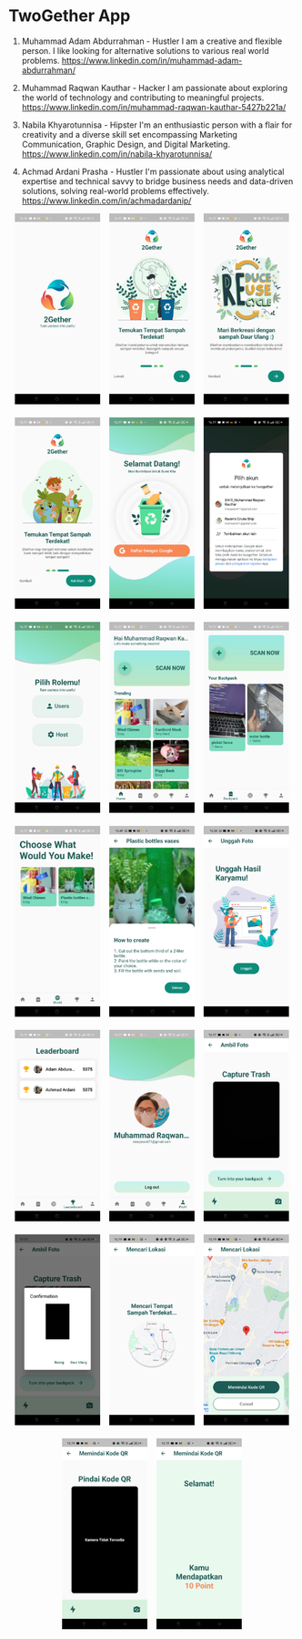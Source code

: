 # TwoGether App

1. Muhammad Adam Abdurrahman - Hustler
    I am a creative and flexible person. I like looking for alternative solutions to various real world problems.
    https://www.linkedin.com/in/muhammad-adam-abdurrahman/

2. Muhammad Raqwan Kauthar - Hacker
    I am passionate about exploring the world of technology and contributing to meaningful projects.
    https://www.linkedin.com/in/muhammad-raqwan-kauthar-5427b221a/

3. Nabila Khyarotunnisa - Hipster
    I'm an enthusiastic person with a flair for creativity and a diverse skill set encompassing Marketing Communication, Graphic Design, and Digital Marketing.
    https://www.linkedin.com/in/nabila-khyarotunnisa/

4. Achmad Ardani Prasha - Hustler
    I'm passionate about using analytical expertise and technical savvy to bridge business needs and data-driven solutions, solving real-world problems effectively.
    https://www.linkedin.com/in/achmadardanip/

<div style="display: flex; flex-wrap: wrap; justify-content: center; gap: 16px;">
  <img src="Screnshot_Aplikasi/Splash_Screen.jpg" alt="Splash Screen Page" width="150" style="margin-bottom: 7px;"/>
  <img src="Screnshot_Aplikasi/Intro_Screen_1.jpg" alt="Intro Screen 1 Page" width="150" style="margin-bottom: 7px;"/>
  <img src="Screnshot_Aplikasi/Intro_Screen_2.jpg" alt="Intro Screen 2 Page" width="150" style="margin-bottom: 7px;"/>
  <img src="Screnshot_Aplikasi/Intro_Screen_3.jpg" alt="Intro Screen 3 Page" width="150" style="margin-bottom: 7px;"/>
  <img src="Screnshot_Aplikasi/Login_Page.jpg" alt="Login Page" width="150" style="margin-bottom: 7px;"/>
  <img src="Screnshot_Aplikasi/Select_Account_Login.jpg" alt="Select Account Login" width="150" style="margin-bottom: 7px;"/>
  <img src="Screnshot_Aplikasi/Role_Page.jpg" alt="Role Page" width="150" style="margin-bottom: 7px;"/>
  <img src="Screnshot_Aplikasi/Main_Page.jpg" alt="Main Page" width="150" style="margin-bottom: 7px;"/>
  <img src="Screnshot_Aplikasi/Backpack_Page.jpg" alt="Backpack Page" width="150" style="margin-bottom: 7px;"/>
  <img src="Screnshot_Aplikasi/Receipt_Page.jpg" alt="Receipt Page" width="150" style="margin-bottom: 7px;"/>
  <img src="Screnshot_Aplikasi/How_to_Create_Page.jpg" alt="How To Create Page" width="150" style="margin-bottom: 7px;"/>
  <img src="Screnshot_Aplikasi/Unggah_Page.jpg" alt="Unggah Page" width="150" style="margin-bottom: 7px;"/>
  <img src="Screnshot_Aplikasi/Leaderboard_Page.jpg" alt="Leaderboard Page" width="150" style="margin-bottom: 7px;"/>
  <img src="Screnshot_Aplikasi/Profile_Page.jpg" alt="Profile Page" width="150" style="margin-bottom: 7px;"/>
  <img src="Screnshot_Aplikasi/Scan_Page.jpg" alt="Scan Page" width="150" style="margin-bottom: 7px;"/>
  <img src="Screnshot_Aplikasi/Shot_Camera.jpg" alt="Shot Camera" width="150" style="margin-bottom: 7px;"/>
  <img src="Screnshot_Aplikasi/Load_Maps.jpg" alt="Load Maps Page" width="150" style="margin-bottom: 7px;"/>
  <img src="Screnshot_Aplikasi/Maps_Page.jpg" alt="Maps Page" width="150" style="margin-bottom: 7px;"/>
  <img src="Screnshot_Aplikasi/QR_Scan_Page.jpg" alt="QR Scan Page" width="150" style="margin-bottom: 7px;"/>
  <img src="Screnshot_Aplikasi/Receive_Point.jpg" alt="Receive Point Page" width="150" style="margin-bottom: 7px;"/>
</div>


